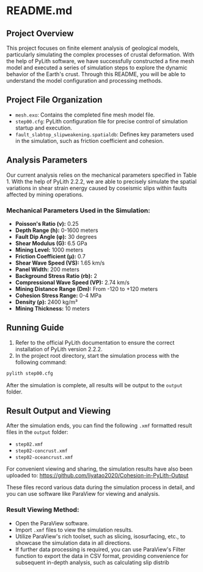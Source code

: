 # README.md

## Project Overview

This project focuses on finite element analysis of geological models, particularly simulating the complex processes of crustal deformation. With the help of PyLith software, we have successfully constructed a fine mesh model and executed a series of simulation steps to explore the dynamic behavior of the Earth's crust. Through this README, you will be able to understand the model configuration and processing methods.

## Project File Organization

- `mesh.exo`: Contains the completed fine mesh model file.
- `step00.cfg`: PyLith configuration file for precise control of simulation startup and execution.
- `fault_slabtop_slipweakening.spatialdb`: Defines key parameters used in the simulation, such as friction coefficient and cohesion.

## Analysis Parameters

Our current analysis relies on the mechanical parameters specified in Table 1. With the help of PyLith 2.2.2, we are able to precisely simulate the spatial variations in shear strain energy caused by coseismic slips within faults affected by mining operations.

### Mechanical Parameters Used in the Simulation:

- **Poisson's Ratio (ν):** 0.25
- **Depth Range (h):** 0-1600 meters
- **Fault Dip Angle (φ):** 30 degrees
- **Shear Modulus (G):** 6.5 GPa
- **Mining Level:** 1000 meters
- **Friction Coefficient (μ):** 0.7
- **Shear Wave Speed (VS):** 1.65 km/s
- **Panel Width:** 200 meters
- **Background Stress Ratio (rb):** 2
- **Compressional Wave Speed (VP):** 2.74 km/s
- **Mining Distance Range (Dm):** From -120 to +120 meters
- **Cohesion Stress Range:** 0-4 MPa
- **Density (ρ):** 2400 kg/m³
- **Mining Thickness:** 10 meters

## Running Guide

1. Refer to the official PyLith documentation to ensure the correct installation of PyLith version 2.2.2.
2. In the project root directory, start the simulation process with the following command:

```bash
pylith step00.cfg
```

After the simulation is complete, all results will be output to the `output` folder.

## Result Output and Viewing

After the simulation ends, you can find the following `.xmf` formatted result files in the `output` folder:

- `step02.xmf`
- `step02-concrust.xmf`
- `step02-oceancrust.xmf`

For convenient viewing and sharing, the simulation results have also been uploaded to: https://github.com/liyatao2020/Cohesion-in-PyLith-Output

These files record various data during the simulation process in detail, and you can use software like ParaView for viewing and analysis.

### Result Viewing Method:

- Open the ParaView software.
- Import `.xmf` files to view the simulation results.
- Utilize ParaView's rich toolset, such as slicing, isosurfacing, etc., to showcase the simulation data in all directions.
- If further data processing is required, you can use ParaView's Filter function to export the data in CSV format, providing convenience for subsequent in-depth analysis, such as calculating slip distrib
